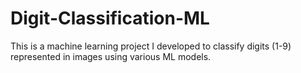 # Digit-Classification-ML
This is a machine learning project I developed to classify digits (1-9) represented in images using various ML models.
